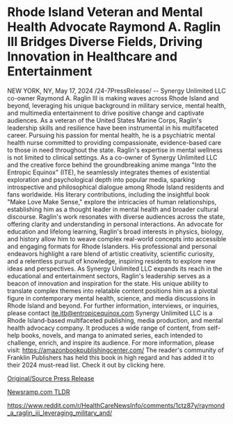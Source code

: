 # Rhode Island Veteran and Mental Health Advocate Raymond A. Raglin III Bridges Diverse Fields, Driving Innovation in Healthcare and Entertainment

NEW YORK, NY, May 17, 2024 /24-7PressRelease/ -- Synergy Unlimited LLC co-owner Raymond A. Raglin III is making waves across Rhode Island and beyond, leveraging his unique background in military service, mental health, and multimedia entertainment to drive positive change and captivate audiences.   As a veteran of the United States Marine Corps, Raglin's leadership skills and resilience have been instrumental in his multifaceted career. Pursuing his passion for mental health, he is a psychiatric mental health nurse committed to providing compassionate, evidence-based care to those in need throughout the state.  Raglin's expertise in mental wellness is not limited to clinical settings. As a co-owner of Synergy Unlimited LLC and the creative force behind the groundbreaking anime manga "Into the Entropic Equinox" (ITE), he seamlessly integrates themes of existential exploration and psychological depth into popular media, sparking introspective and philosophical dialogue among Rhode Island residents and fans worldwide.  His literary contributions, including the insightful book "Make Love Make Sense," explore the intricacies of human relationships, establishing him as a thought leader in mental health and broader cultural discourse. Raglin's work resonates with diverse audiences across the state, offering clarity and understanding in personal interactions.  An advocate for education and lifelong learning, Raglin's broad interests in physics, biology, and history allow him to weave complex real-world concepts into accessible and engaging formats for Rhode Islanders. His professional and personal endeavors highlight a rare blend of artistic creativity, scientific curiosity, and a relentless pursuit of knowledge, inspiring residents to explore new ideas and perspectives.  As Synergy Unlimited LLC expands its reach in the educational and entertainment sectors, Raglin's leadership serves as a beacon of innovation and inspiration for the state. His unique ability to translate complex themes into relatable content positions him as a pivotal figure in contemporary mental health, science, and media discussions in Rhode Island and beyond.  For further information, interviews, or inquiries, please contact ite.itb@entropicequinox.com  Synergy Unlimited LLC is a Rhode Island-based multifaceted publishing, media production, and mental health advocacy company. It produces a wide range of content, from self-help books, novels, and manga to animated series, each intended to challenge, enrich, and inspire its audience.  For more information, please visit: https://amazonbookpublishingcenter.com/  The reader's community of Franklin Publishers has held this book in high regard and has added it to their 2024 must-read list. Check it out by clicking here. 

[Original/Source Press Release](https://www.24-7pressrelease.com/press-release/510891/rhode-island-veteran-and-mental-health-advocate-raymond-a-raglin-iii-bridges-diverse-fields-driving-innovation-in-healthcare-and-entertainment)
                    

[Newsramp.com TLDR](None) 

https://www.reddit.com/r/HealthCareNewsInfo/comments/1ctz87y/raymond_a_raglin_iii_leveraging_military_and/